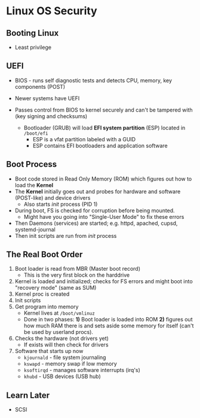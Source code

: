 # Linux OS Security

## Booting Linux

- Least privilege



## UEFI

- BIOS - runs self diagnostic tests and detects CPU, memory, key components (POST)

- Newer systems have UEFI
- Passes control from BIOS to kernel securely and can't be tampered with (key signing and checksums)
  - Bootloader (GRUB) will load **EFI system partition** (ESP) located in `/boot/efi`
    - ESP is a vfat partition labeled with a GUID
    - ESP contains EFI bootloaders and application software

## Boot Process

- Boot code stored in Read Only Memory (ROM) which figures out how to load the **Kernel**
- The **Kernel** initially goes out and probes for hardware and software (POST-like) and device drivers
  - Also starts *init* process (PID 1)
- During boot, FS is checked for corruption before being mounted.
  - Might have you going into "Single-User Mode" to fix these errors
- Then Daemons (services) are started; e.g. httpd, apached, cupsd, systemd-journal
- Then init scripts are run from *init* process



## The Real Boot Order

1. Boot loader is read from MBR (Master boot record)
   - This is the very first block on the harddrive
2. Kernel is loaded and initialized; checks for FS errors and might boot into "recovery mode" (same as SUM)
3. Kernel proc is created
4. Init scripts
5. Get program into memory
   - Kernel lives at `/boot/vmlinuz`
   - Done in two phases: **1)** Boot loader is loaded into ROM **2)** figures out how much RAM there is and sets aside some memory for itself (can't be used by userland procs).
6. Checks the hardware (not drivers yet)
   - If exists will then check for drivers
7. Software that starts up now
   - `kjournald` - file system journaling
   - `kswapd` - memory swap if low memory
   - `ksoftirqd` - manages software interrupts (irq's)
   - `khubd` - USB devices (USB hub)



## Learn Later

- SCSI

